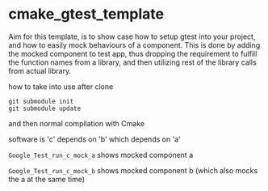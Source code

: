 # cmake_gtest_template

Aim for this template, is to show case how to setup gtest into your project, and how to easily mock behaviours of a
component. This is done by adding the mocked component to test app, thus dropping the requirement to fulfill the
function names from a library, and then utilizing rest of the library calls from actual library.


how to take into use after clone

```
git submodule init
git submodule update
```

and then normal compilation with Cmake

software is 'c' depends on 'b' which depends on 'a'

`Google_Test_run_c_mock_a` shows mocked component a

`Google_Test_run_c_mock_b` shows mocked component b (which also mocks the a at the same time)


